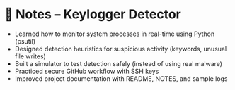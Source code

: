 # 📘 Notes – Keylogger Detector

- Learned how to monitor system processes in real-time using Python (psutil)
- Designed detection heuristics for suspicious activity (keywords, unusual file writes)
- Built a simulator to test detection safely (instead of using real malware)
- Practiced secure GitHub workflow with SSH keys
- Improved project documentation with README, NOTES, and sample logs

